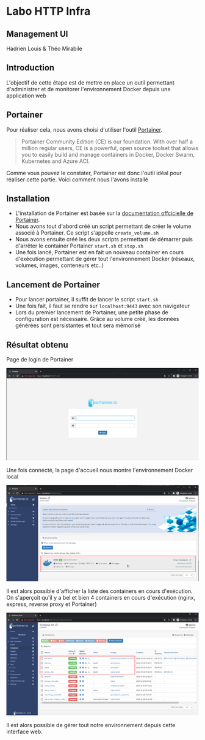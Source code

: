 # Labo HTTP Infra

## Management UI

Hadrien Louis & Théo Mirabile

## Introduction

L'objectif de cette étape est de mettre en place un outil permettant d'administrer et de monitorer l'environnement Docker depuis une application web

## Portainer

Pour réaliser cela, nous avons choisi d'utiliser l'outil [Portainer](https://www.portainer.io).

> Portainer Community Edition (CE) is our foundation. With over half a million regular users, CE is a powerful, open source toolset that allows you to easily build and manage containers in Docker, Docker Swarm, Kubernetes and Azure ACI.

Comme vous pouvez le constater, Portainer est donc l'outil idéal pour réaliser cette partie. Voici comment nous l'avons installé

## Installation

- L'installation de Portainer est basée sur la [documentation offcicielle de Portainer](https://docs.portainer.io/v/ce-2.9/start/install/server/docker/linux). 
- Nous avons tout d'abord créé un script permettant de créer le volume associé à Portainer. Ce script s'appelle `create_volume.sh`
- Nous avons ensuite créé les deux scripts permettant de démarrer puis d'arrêter le container Portainer `start.sh` et `stop.sh`
- Une fois lancé, Portainer est en fait un nouveau container en cours d'exécution permettant de gérer tout l'environnement Docker (réseaux, volumes, images, conteneurs etc..)

## Lancement de Portainer

- Pour lancer portainer, il suffit de lancer le script `start.sh`
- Une fois fait, il faut se rendre sur `localhost:9443` avec son navigateur
- Lors du premier lancement de Portainer, une petite phase de configuration est nécessaire. Grâce au volume créé, les données générées sont persistantes et tout sera mémorisé

## Résultat obtenu

Page de login de Portainer

![Résultat 1](figures/login.png)

Une fois connecté, la page d'accueil nous montre l'environnement Docker local

![Résultat 2](figures/homepage.png)

Il est alors possible d'afficher la liste des containers en cours d'exécution. On s'aperçoit qu'il y a bel et bien 4 containers en cours d'exécution (nginx, express, reverse proxy et Portainer) 

![Résultat 3](figures/containers.png)

Il est alors possible de gérer tout notre environnement depuis cette interface web.